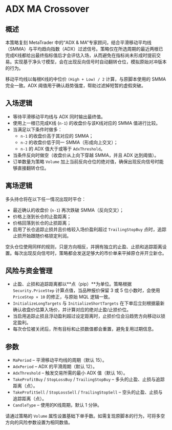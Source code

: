 # ADX MA Crossover

## 概述
本策略复刻 MetaTrader 中的“ADX & MA”专家顾问，结合平滑移动平均线（SMMA）与平均趋向指数（ADX）过滤信号。策略仅在所选周期的最近两根已完成K线都给出最终指标值后才会评估入场，从而避免在指标尚未形成时提前交易。实现基于净头寸模型，会在出现反向信号时自动翻转仓位，模拟原始对冲版本的行为。

移动平均线以每根K线的中位价 `(High + Low) / 2` 计算，与原脚本使用的 SMMA 完全一致。ADX 阈值用于确认趋势强度，帮助过滤掉短暂的虚假突破。

## 入场逻辑
- 等待平滑移动平均线与 ADX 同时输出最终值。
- 使用上一根已完成K线 (`n-1`) 的收盘价与该K线对应的 SMMA 值进行比较。
- 当满足以下条件时做多：
  - `n-1` 的收盘价高于其对应的 SMMA；
  - `n-2` 的收盘价低于同一 SMMA（形成向上交叉）；
  - `n-1` 的 ADX 值大于或等于 `AdxThreshold`。
- 当条件反向时做空（收盘价从上向下穿越 SMMA，并且 ADX 达到阈值）。
- 订单数量为策略 `Volume` 加上当前反向仓位的绝对值，确保出现反向信号时能够直接翻转仓位。

## 离场逻辑
多头持仓将在以下任一情况出现时平仓：
- 最近确认的收盘价 (`n-1`) 再次跌破 SMMA（反向交叉）；
- 价格上涨到长仓的止盈距离；
- 价格回落到长仓的止损距离；
- 启用了长仓追踪止损并且价格较入场价盈利超过 `TrailingStopBuy` 点时，追踪止损开始跟随价格锁定利润。

空头仓位使用同样的规则，只是方向相反，并拥有独立的止盈、止损和追踪距离设置。每次出现反向信号时，策略都会发送足够大的市价单来平掉原仓并开立新仓。

## 风险与资金管理
- 止盈、止损和追踪距离都以**点（pip）**为单位。策略根据 `Security.PriceStep` 计算点值，当品种报价保留 3 或 5 位小数时，会使用 `PriceStep × 10` 的修正，与原始 MQL 逻辑一致。
- `InitializeLongTargets` 与 `InitializeShortTargets` 在下单后立刻根据最新确认收盘价估算入场价，并计算对应的绝对止盈/止损价位。
- 当启用追踪止损且浮动盈利超过设定距离时，止损价位会沿趋势方向移动以锁定盈利。
- 每次仓位被关闭后，所有目标和止损数值都会重置，避免复用过期信息。

## 参数
- `MaPeriod` – 平滑移动平均线的周期（默认 15）。
- `AdxPeriod` – ADX 的平滑周期（默认 12）。
- `AdxThreshold` – 触发交易所需的最小 ADX 值（默认 16）。
- `TakeProfitBuy` / `StopLossBuy` / `TrailingStopBuy` – 多头的止盈、止损与追踪距离（点）。
- `TakeProfitSell` / `StopLossSell` / `TrailingStopSell` – 空头的止盈、止损与追踪距离（点）。
- `CandleType` – 使用的K线周期，默认 1 分钟。

请通过策略的 `Volume` 属性设置基础下单手数。如需复现原脚本的行为，可将多空方向的风险参数设置为相同数值。
